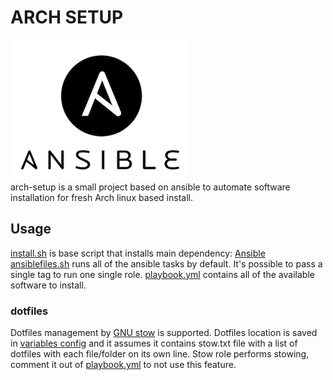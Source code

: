 ARCH SETUP
===========
![](ansible.png)   
arch-setup is a small project based on ansible to automate software installation for fresh Arch linux based install.

Usage
-----
[install.sh](install.sh) is base script that installs main dependency: [Ansible](https://www.ansible.com/)   
[ansiblefiles.sh](ansiblefiles.sh) runs all of the ansible tasks by default. It's possible to pass a single tag to run one single role. [playbook.yml](playbook.yml) contains all of the available software to install.   
### dotfiles
Dotfiles management by [GNU stow](https://www.gnu.org/software/stow/) is supported. Dotfiles location is saved in [variables config](group_vars/all/all.yml) and it assumes it contains stow.txt file with a list of dotfiles with each file/folder on its own line. Stow role performs stowing, comment it out of [playbook.yml](playbook.yml) to not use this feature.
